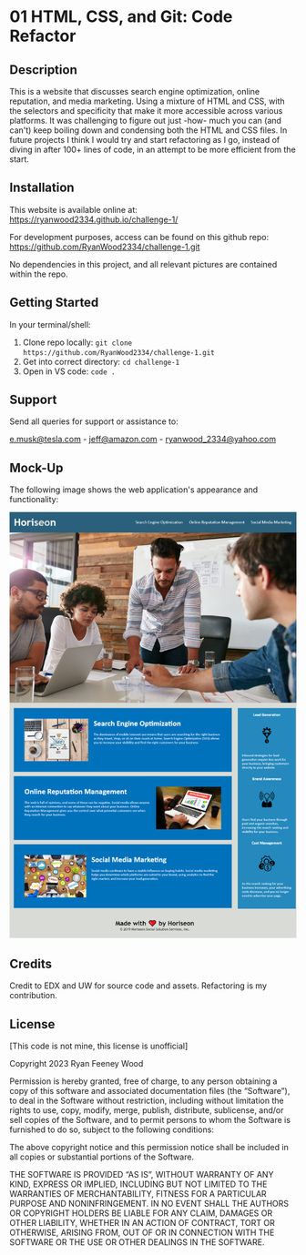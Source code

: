 # 01 HTML, CSS, and Git: Code Refactor

## Description
This is a website that discusses search engine optimization, online reputation, and media marketing. Using a mixture of HTML and CSS, with the selectors and specificity that make it more accessible across various platforms. It was challenging to figure out just -how- much you can (and can't) keep boiling down and condensing both the HTML and CSS files. In future projects I think I would try and start refactoring as I go, instead of diving in after 100+ lines of code, in an attempt to be more efficient from the start.

## Installation
This website is available online at: https://ryanwood2334.github.io/challenge-1/


For development purposes, access can be found on this github repo: https://github.com/RyanWood2334/challenge-1.git 


No dependencies in this project, and all relevant pictures are contained within the repo.

## Getting Started 

In your terminal/shell:

1. Clone repo locally: `git clone https://github.com/RyanWood2334/challenge-1.git`
2. Get into correct directory: `cd challenge-1`
3. Open in VS code: `code .`

## Support
Send all queries for support or assistance to:

e.musk@tesla.com - jeff@amazon.com - ryanwood_2334@yahoo.com

## Mock-Up

The following image shows the web application's appearance and functionality:

![Challenge-1 Screenshot](./assets/images/screenshot%20for%20challenge%201.png)


## Credits
Credit to EDX and UW for source code and assets.
Refactoring is my contribution.

## License
[This code is not mine, this license is unofficial]

Copyright 2023 Ryan Feeney Wood

Permission is hereby granted, free of charge, to any person obtaining a copy of this software and associated documentation files (the “Software”), to deal in the Software without restriction, including without limitation the rights to use, copy, modify, merge, publish, distribute, sublicense, and/or sell copies of the Software, and to permit persons to whom the Software is furnished to do so, subject to the following conditions:

The above copyright notice and this permission notice shall be included in all copies or substantial portions of the Software.

THE SOFTWARE IS PROVIDED “AS IS”, WITHOUT WARRANTY OF ANY KIND, EXPRESS OR IMPLIED, INCLUDING BUT NOT LIMITED TO THE WARRANTIES OF MERCHANTABILITY, FITNESS FOR A PARTICULAR PURPOSE AND NONINFRINGEMENT. IN NO EVENT SHALL THE AUTHORS OR COPYRIGHT HOLDERS BE LIABLE FOR ANY CLAIM, DAMAGES OR OTHER LIABILITY, WHETHER IN AN ACTION OF CONTRACT, TORT OR OTHERWISE, ARISING FROM, OUT OF OR IN CONNECTION WITH THE SOFTWARE OR THE USE OR OTHER DEALINGS IN THE SOFTWARE.
